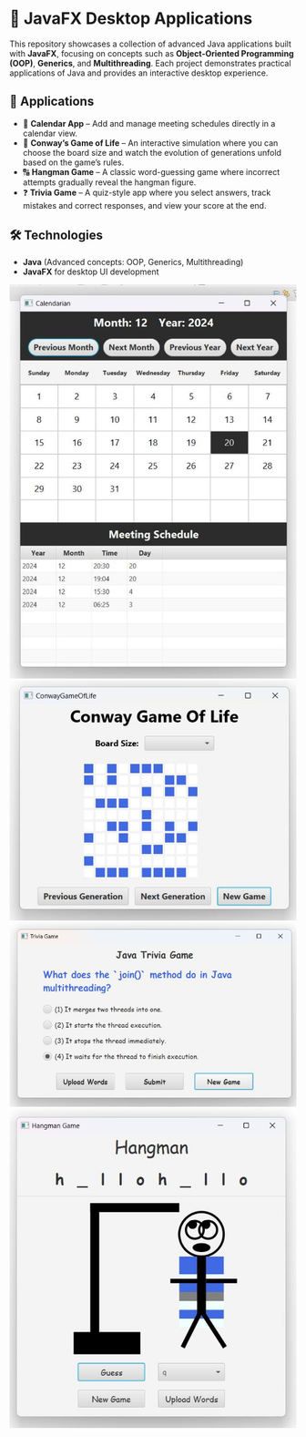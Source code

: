 # 🚀 JavaFX Desktop Applications
This repository showcases a collection of advanced Java applications built with **JavaFX**, focusing on concepts such as **Object-Oriented Programming (OOP)**, **Generics**, and **Multithreading**. Each project demonstrates practical applications of Java and provides an interactive desktop experience.

## 📂 Applications

* 📅 **Calendar App** – Add and manage meeting schedules directly in a calendar view.
* 🧬 **Conway’s Game of Life** – An interactive simulation where you can choose the board size and watch the evolution of generations unfold based on the game’s rules.
* 🔠 **Hangman Game** – A classic word-guessing game where incorrect attempts gradually reveal the hangman figure.
* ❓ **Trivia Game** – A quiz-style app where you select answers, track mistakes and correct responses, and view your score at the end.

## 🛠️ Technologies

* **Java** (Advanced concepts: OOP, Generics, Multithreading)
* **JavaFX** for desktop UI development

![Image 4](images/1735310315247.jpeg)
![Image 1](images/1735309984826.jpeg)
![Image 2](images/1735310023084.jpeg)
![Image 3](images/1735310110224.jpeg)
